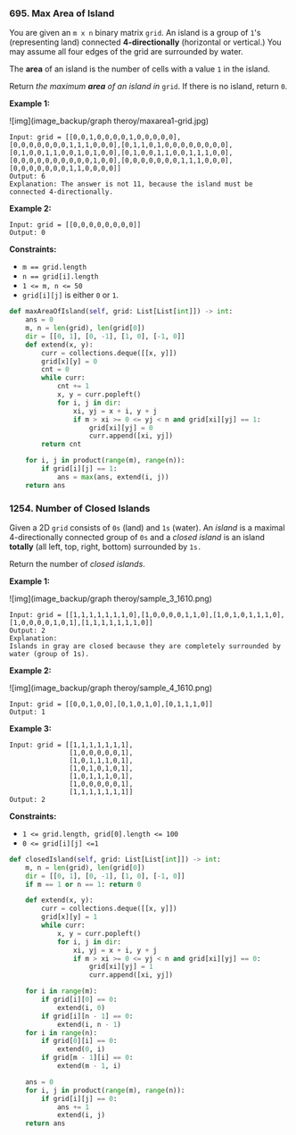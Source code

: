 ### 695. Max Area of Island

You are given an `m x n` binary matrix `grid`. An island is a group of `1`'s (representing land) connected **4-directionally** (horizontal or vertical.) You may assume all four edges of the grid are surrounded by water.

The **area** of an island is the number of cells with a value `1` in the island.

Return *the maximum **area** of an island in* `grid`. If there is no island, return `0`.

 

**Example 1:**

![img](image_backup/graph theroy/maxarea1-grid.jpg)

```
Input: grid = [[0,0,1,0,0,0,0,1,0,0,0,0,0],[0,0,0,0,0,0,0,1,1,1,0,0,0],[0,1,1,0,1,0,0,0,0,0,0,0,0],[0,1,0,0,1,1,0,0,1,0,1,0,0],[0,1,0,0,1,1,0,0,1,1,1,0,0],[0,0,0,0,0,0,0,0,0,0,1,0,0],[0,0,0,0,0,0,0,1,1,1,0,0,0],[0,0,0,0,0,0,0,1,1,0,0,0,0]]
Output: 6
Explanation: The answer is not 11, because the island must be connected 4-directionally.
```

**Example 2:**

```
Input: grid = [[0,0,0,0,0,0,0,0]]
Output: 0
```

 

**Constraints:**

- `m == grid.length`
- `n == grid[i].length`
- `1 <= m, n <= 50`
- `grid[i][j]` is either `0` or `1`.

```python
def maxAreaOfIsland(self, grid: List[List[int]]) -> int:
    ans = 0
    m, n = len(grid), len(grid[0])
    dir = [[0, 1], [0, -1], [1, 0], [-1, 0]]
    def extend(x, y):
        curr = collections.deque([[x, y]])
        grid[x][y] = 0
        cnt = 0
        while curr:
            cnt += 1
            x, y = curr.popleft()
            for i, j in dir:
                xi, yj = x + i, y + j
                if m > xi >= 0 <= yj < n and grid[xi][yj] == 1:
                    grid[xi][yj] = 0
                    curr.append([xi, yj])
        return cnt

    for i, j in product(range(m), range(n)):
        if grid[i][j] == 1:
            ans = max(ans, extend(i, j))
    return ans
```

### 1254. Number of Closed Islands

Given a 2D `grid` consists of `0s` (land) and `1s` (water). An *island* is a maximal 4-directionally connected group of `0s` and a *closed island* is an island **totally** (all left, top, right, bottom) surrounded by `1s.`

Return the number of *closed islands*.

 

**Example 1:**

![img](image_backup/graph theroy/sample_3_1610.png)

```
Input: grid = [[1,1,1,1,1,1,1,0],[1,0,0,0,0,1,1,0],[1,0,1,0,1,1,1,0],[1,0,0,0,0,1,0,1],[1,1,1,1,1,1,1,0]]
Output: 2
Explanation: 
Islands in gray are closed because they are completely surrounded by water (group of 1s).
```

**Example 2:**

![img](image_backup/graph theroy/sample_4_1610.png)

```
Input: grid = [[0,0,1,0,0],[0,1,0,1,0],[0,1,1,1,0]]
Output: 1
```

**Example 3:**

```
Input: grid = [[1,1,1,1,1,1,1],
               [1,0,0,0,0,0,1],
               [1,0,1,1,1,0,1],
               [1,0,1,0,1,0,1],
               [1,0,1,1,1,0,1],
               [1,0,0,0,0,0,1],
               [1,1,1,1,1,1,1]]
Output: 2
```

 

**Constraints:**

- `1 <= grid.length, grid[0].length <= 100`
- `0 <= grid[i][j] <=1`

```python
def closedIsland(self, grid: List[List[int]]) -> int:
    m, n = len(grid), len(grid[0])
    dir = [[0, 1], [0, -1], [1, 0], [-1, 0]]
    if m == 1 or n == 1: return 0

    def extend(x, y):
        curr = collections.deque([[x, y]])
        grid[x][y] = 1
        while curr:
            x, y = curr.popleft()
            for i, j in dir:
                xi, yj = x + i, y + j
                if m > xi >= 0 <= yj < n and grid[xi][yj] == 0:
                    grid[xi][yj] = 1
                    curr.append([xi, yj])

    for i in range(m):
        if grid[i][0] == 0:
            extend(i, 0)
        if grid[i][n - 1] == 0:
            extend(i, n - 1)
    for i in range(n):
        if grid[0][i] == 0:
            extend(0, i)
        if grid[m - 1][i] == 0:
            extend(m - 1, i)

    ans = 0
    for i, j in product(range(m), range(n)):
        if grid[i][j] == 0:
            ans += 1
            extend(i, j)
    return ans
```

